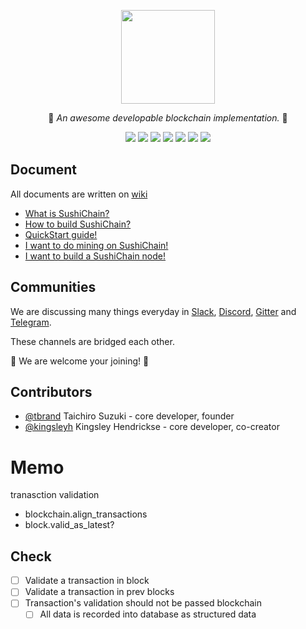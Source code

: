 <p align="center">
  <img src="https://raw.githubusercontent.com/SushiChain/SushiChain/master/imgs/sushichain.png" width="150" height="150" />
</p1>

<p align="center">🍣 <i>An awesome developable blockchain implementation.</i> 🍣</p>

<p align="center"><a href="https://circleci.com/gh/SushiChain/SushiChain/tree/master"><img src="https://circleci.com/gh/SushiChain/SushiChain/tree/master.png?circle-token=099c1a2ed8be9aebf10eb09f79d65dfa4b05cf8e"></a>
<a href="https://sushicoin.xyz/viewType.html?buildTypeId=SushiChain_1MainBuild&guest=1">
<img src="https://sushicoin.xyz/app/rest/builds/buildType:(id:SushiChain_1MainBuild)/statusIcon"/></a>
<a href="https://bit.ly/2HJBu1z"><img src="https://img.shields.io/badge/chat-slack-brightgreen.svg"></a>
<a href="https://discord.gg/qBqfJPv"><img src="https://img.shields.io/discord/441519469810941953.svg"></a>
<a href="https://gitter.im/SushiChain/Lobby"><img src="https://img.shields.io/gitter/room/nwjs/nw.js.svg"></a>
<a href="https://t.me/joinchat/Inebcg83C4ccxydPkzTdSw"><img src="https://img.shields.io/badge/chat-telegram-brightgreen.svg"></a>
<a href="https://github.com/SushiChain/SushiChain/wiki"><img src="https://img.shields.io/badge/document-wiki-yellow.svg"></a></p>

## Document

All documents are written on [wiki](https://github.com/SushiChain/SushiChain/wiki)

* [What is SushiChain?](https://github.com/SushiChain/SushiChain/wiki/What-is-SushiChain%3F)
* [How to build SushiChain?](https://github.com/SushiChain/SushiChain/wiki/How-to-build-SushiChain%3F)
* [QuickStart guide!](https://github.com/SushiChain/SushiChain/wiki/SushiChain-QuickStart)
* [I want to do mining on SushiChain!](https://github.com/SushiChain/SushiChain/wiki/Mining-SushiChain)
* [I want to build a SushiChain node!](https://github.com/SushiChain/SushiChain/wiki/Build-a-SushiChain-node)

## Communities

We are discussing many things everyday in [Slack](https://bit.ly/2HJBu1z), [Discord](https://discord.gg/qBqfJPv), [Gitter](https://gitter.im/SushiChain/Lobby) and [Telegram](https://t.me/joinchat/Inebcg83C4ccxydPkzTdSw).

These channels are bridged each other.

🍣 We are welcome your joining! 🍣

## Contributors
- [@tbrand](https://github.com/tbrand) Taichiro Suzuki - core developer, founder
- [@kingsleyh](https://github.com/kingsleyh) Kingsley Hendrickse - core developer, co-creator

# Memo
tranasction validation
 - blockchain.align_transactions
 - block.valid_as_latest?

## Check
- [ ] Validate a transaction in block
- [ ] Validate a transaction in prev blocks
- [ ] Transaction's validation should not be passed blockchain
  - [ ] All data is recorded into database as structured data
